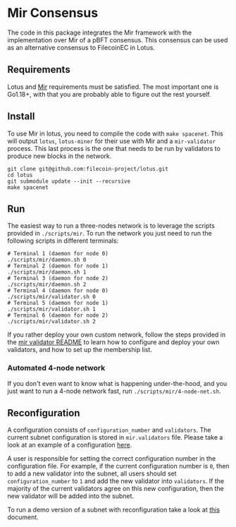 # Mir Consensus

The code in this package integrates the Mir framework with the implementation over Mir
of a pBFT consensus. This consensus can be used as an alternative consensus to FilecoinEC
in Lotus.

## Requirements
Lotus and [Mir](https://github.com/filecoin-project/mir) requirements must be satisfied.
The most important one is Go1.18+, with that you are probably able to figure out the rest yourself.

## Install
To use Mir in lotus, you need to compile the code with `make spacenet`. This will output
`lotus`, `lotus-miner` for their use with Mir and a `mir-validator` process. This last process
is the one that needs to be run by validators to produce new blocks in the network.
```
git clone git@github.com:filecoin-project/lotus.git
cd lotus
git submodule update --init --recursive
make spacenet
```

## Run

The easiest way to run a three-nodes network is to leverage the scripts provided in `./scripts/mir`. To run the network you just need to run the following scripts in different terminals:
```
# Terminal 1 (daemon for node 0)
./scripts/mir/daemon.sh 0
# Terminal 2 (daemon for node 1)
./scripts/mir/daemon.sh 1
# Terminal 3 (daemon for node 2)
./scripts/mir/daemon.sh 2
# Terminal 4 (daemon for node 0)
./scripts/mir/validator.sh 0
# Terminal 5 (daemon for node 1)
./scripts/mir/validator.sh 1
# Terminal 6 (daemon for node 2)
./scripts/mir/validator.sh 2
```
If you rather deploy your own custom network, follow the steps provided in the [mir validator README](../../../cmd/mir-validator) to learn how to configure and deploy your own validators,
and how to set up the membership list.

### Automated 4-node network
If you don't even want to know what is happening under-the-hood, and you just want to run a 4-node network fast, run `./scripts/mir/4-node-net.sh`.

## Reconfiguration

A configuration consists of `configuration_number` and `validators`.
The current subnet configuration is stored in `mir.validators` file.
Please take a look at an example of a configuration [here](/scripts/mir/mir-config/node0/mir.validators).

A user is responsible for setting the correct configuration number in the configuration file.
For example, if the current configuration number is `0`, then
to add a new validator into the subnet, all users should set `configuration_number` to `1` and add
the new validator into `validators`.
If the majority of the current validators agree on this new configuration,
then the new validator will be added into the subnet.

To run a demo version of a subnet with reconfiguration take a look at [this](/scripts/mir/README.md) document.

